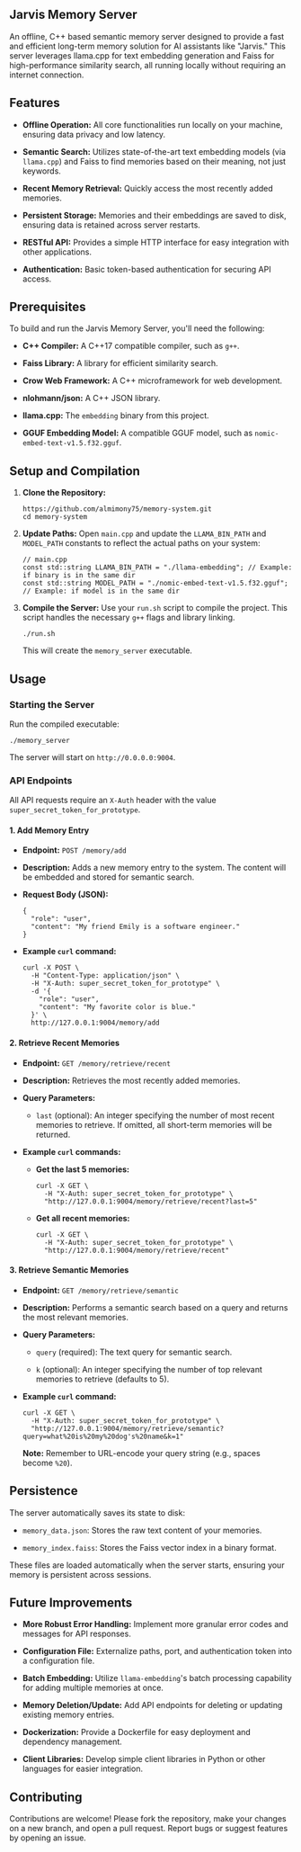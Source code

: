 ## Jarvis Memory Server

An offline, C++ based semantic memory server designed to provide a fast and efficient long-term memory solution for AI assistants like "Jarvis." This server leverages llama.cpp for text embedding generation and Faiss for high-performance similarity search, all running locally without requiring an internet connection.

## Features

- **Offline Operation:** All core functionalities run locally on your machine, ensuring data privacy and low latency.
    
- **Semantic Search:** Utilizes state-of-the-art text embedding models (via `llama.cpp`) and Faiss to find memories based on their meaning, not just keywords.
    
- **Recent Memory Retrieval:** Quickly access the most recently added memories.
    
- **Persistent Storage:** Memories and their embeddings are saved to disk, ensuring data is retained across server restarts.
    
- **RESTful API:** Provides a simple HTTP interface for easy integration with other applications.
    
- **Authentication:** Basic token-based authentication for securing API access.
    
## Prerequisites

To build and run the Jarvis Memory Server, you'll need the following:

- **C++ Compiler:** A C++17 compatible compiler, such as `g++`.
    
- **Faiss Library:** A library for efficient similarity search.
    
- **Crow Web Framework:** A C++ microframework for web development.
    
- **nlohmann/json:** A C++ JSON library.
    
- **llama.cpp:** The `embedding` binary from this project.
    
- **GGUF Embedding Model:** A compatible GGUF model, such as `nomic-embed-text-v1.5.f32.gguf`.
    


## Setup and Compilation

1. **Clone the Repository:**
    
    ```
    https://github.com/almimony75/memory-system.git
    cd memory-system
    ```
    
2. **Update Paths:** Open `main.cpp` and update the `LLAMA_BIN_PATH` and `MODEL_PATH` constants to reflect the actual paths on your system:
    
    ```
    // main.cpp
    const std::string LLAMA_BIN_PATH = "./llama-embedding"; // Example: if binary is in the same dir
    const std::string MODEL_PATH = "./nomic-embed-text-v1.5.f32.gguf"; // Example: if model is in the same dir
    ```
    
3. **Compile the Server:** Use your `run.sh` script to compile the project. This script handles the necessary `g++` flags and library linking.
    
    ```
    ./run.sh
    ```
    
    This will create the `memory_server` executable.
    
## Usage

### Starting the Server

Run the compiled executable:

```
./memory_server
```

The server will start on `http://0.0.0.0:9004`.

### API Endpoints

All API requests require an `X-Auth` header with the value `super_secret_token_for_prototype`.

#### 1. Add Memory Entry

- **Endpoint:** `POST /memory/add`
    
- **Description:** Adds a new memory entry to the system. The content will be embedded and stored for semantic search.
    
- **Request Body (JSON):**
    
    ```
    {
      "role": "user",
      "content": "My friend Emily is a software engineer."
    }
    ```
    
- **Example `curl` command:**
    
    ```
    curl -X POST \
      -H "Content-Type: application/json" \
      -H "X-Auth: super_secret_token_for_prototype" \
      -d '{
        "role": "user",
        "content": "My favorite color is blue."
      }' \
      http://127.0.0.1:9004/memory/add
    ```
    

#### 2. Retrieve Recent Memories

- **Endpoint:** `GET /memory/retrieve/recent`
    
- **Description:** Retrieves the most recently added memories.
    
- **Query Parameters:**
    
    - `last` (optional): An integer specifying the number of most recent memories to retrieve. If omitted, all short-term memories will be returned.
        
- **Example `curl` commands:**
    
    - **Get the last 5 memories:**
        
        ```
        curl -X GET \
          -H "X-Auth: super_secret_token_for_prototype" \
          "http://127.0.0.1:9004/memory/retrieve/recent?last=5"
        ```
        
    - **Get all recent memories:**
        
        ```
        curl -X GET \
          -H "X-Auth: super_secret_token_for_prototype" \
          "http://127.0.0.1:9004/memory/retrieve/recent"
        ```
        

#### 3. Retrieve Semantic Memories

- **Endpoint:** `GET /memory/retrieve/semantic`
    
- **Description:** Performs a semantic search based on a query and returns the most relevant memories.
    
- **Query Parameters:**
    
    - `query` (required): The text query for semantic search.
        
    - `k` (optional): An integer specifying the number of top relevant memories to retrieve (defaults to 5).
        
- **Example `curl` command:**
    
    ```
    curl -X GET \
      -H "X-Auth: super_secret_token_for_prototype" \
      "http://127.0.0.1:9004/memory/retrieve/semantic?query=what%20is%20my%20dog's%20name&k=1"
    ```
    
    **Note:** Remember to URL-encode your query string (e.g., spaces become `%20`).
    

## Persistence

The server automatically saves its state to disk:

- `memory_data.json`: Stores the raw text content of your memories.
    
- `memory_index.faiss`: Stores the Faiss vector index in a binary format.
    

These files are loaded automatically when the server starts, ensuring your memory is persistent across sessions.



## Future Improvements

- **More Robust Error Handling:** Implement more granular error codes and messages for API responses.
    
- **Configuration File:** Externalize paths, port, and authentication token into a configuration file.
        
- **Batch Embedding:** Utilize `llama-embedding`'s batch processing capability for adding multiple memories at once.
        
- **Memory Deletion/Update:** Add API endpoints for deleting or updating existing memory entries.
    
- **Dockerization:** Provide a Dockerfile for easy deployment and dependency management.
    
- **Client Libraries:** Develop simple client libraries in Python or other languages for easier integration.

## Contributing

Contributions are welcome! Please fork the repository, make your changes on a new branch, and open a pull request. Report bugs or suggest features by opening an issue.